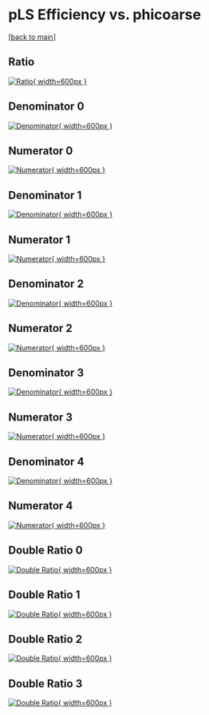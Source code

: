 # pLS Efficiency vs. phicoarse

[[back to main](./)]



## Ratio

[![Ratio](../mtv/var/pLS_vtr_0_1_eff_phicoarse.png){ width=600px }](../mtv/var/pLS_vtr_0_1_eff_phicoarse.pdf)

## Denominator 0

[![Denominator](../mtv/den/pLS_vtr_0_1_eff_phicoarse_den0.png){ width=600px }](../mtv/den/pLS_vtr_0_1_eff_phicoarse_den0.pdf)

## Numerator 0

[![Numerator](../mtv/num/pLS_vtr_0_1_eff_phicoarse_num0.png){ width=600px }](../mtv/num/pLS_vtr_0_1_eff_phicoarse_num0.pdf)

## Denominator 1

[![Denominator](../mtv/den/pLS_vtr_0_1_eff_phicoarse_den1.png){ width=600px }](../mtv/den/pLS_vtr_0_1_eff_phicoarse_den1.pdf)

## Numerator 1

[![Numerator](../mtv/num/pLS_vtr_0_1_eff_phicoarse_num1.png){ width=600px }](../mtv/num/pLS_vtr_0_1_eff_phicoarse_num1.pdf)

## Denominator 2

[![Denominator](../mtv/den/pLS_vtr_0_1_eff_phicoarse_den2.png){ width=600px }](../mtv/den/pLS_vtr_0_1_eff_phicoarse_den2.pdf)

## Numerator 2

[![Numerator](../mtv/num/pLS_vtr_0_1_eff_phicoarse_num2.png){ width=600px }](../mtv/num/pLS_vtr_0_1_eff_phicoarse_num2.pdf)

## Denominator 3

[![Denominator](../mtv/den/pLS_vtr_0_1_eff_phicoarse_den3.png){ width=600px }](../mtv/den/pLS_vtr_0_1_eff_phicoarse_den3.pdf)

## Numerator 3

[![Numerator](../mtv/num/pLS_vtr_0_1_eff_phicoarse_num3.png){ width=600px }](../mtv/num/pLS_vtr_0_1_eff_phicoarse_num3.pdf)

## Denominator 4

[![Denominator](../mtv/den/pLS_vtr_0_1_eff_phicoarse_den4.png){ width=600px }](../mtv/den/pLS_vtr_0_1_eff_phicoarse_den4.pdf)

## Numerator 4

[![Numerator](../mtv/num/pLS_vtr_0_1_eff_phicoarse_num4.png){ width=600px }](../mtv/num/pLS_vtr_0_1_eff_phicoarse_num4.pdf)

## Double Ratio 0

[![Double Ratio](../mtv/ratio/pLS_vtr_0_1_eff_phicoarse_ratio0.png){ width=600px }](../mtv/ratio/pLS_vtr_0_1_eff_phicoarse_ratio0.pdf)

## Double Ratio 1

[![Double Ratio](../mtv/ratio/pLS_vtr_0_1_eff_phicoarse_ratio1.png){ width=600px }](../mtv/ratio/pLS_vtr_0_1_eff_phicoarse_ratio1.pdf)

## Double Ratio 2

[![Double Ratio](../mtv/ratio/pLS_vtr_0_1_eff_phicoarse_ratio2.png){ width=600px }](../mtv/ratio/pLS_vtr_0_1_eff_phicoarse_ratio2.pdf)

## Double Ratio 3

[![Double Ratio](../mtv/ratio/pLS_vtr_0_1_eff_phicoarse_ratio3.png){ width=600px }](../mtv/ratio/pLS_vtr_0_1_eff_phicoarse_ratio3.pdf)

